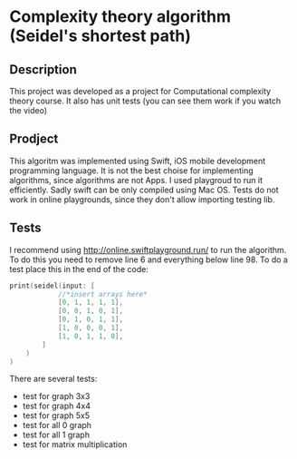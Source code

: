 # Complexity theory algorithm (Seidel's shortest path)

## Description
This project was developed as a project for Computational complexity theory course.
It also has unit tests (you can see them work if you watch the video)

## Prodject
This algoritm was implemented using Swift, iOS mobile development programming language. 
It is not the best choise for implementing algorithms, since algorithms are not Apps.
I used playgroud to run it efficiently. Sadly swift can be only compiled using Mac OS.
Tests do not work in online playgrounds, since they don't allow importing testing lib.

## Tests
I recommend using http://online.swiftplayground.run/ to run the algorithm. To do this
you need to remove line 6 and everything below line 98. To do a test place this in the 
end of the code:
```Swift
print(seidel(input: [
            //*insert arrays here*
            [0, 1, 1, 1, 1],
            [0, 0, 1, 0, 1],
            [0, 1, 0, 1, 1],
            [1, 0, 0, 0, 1],
            [1, 0, 1, 1, 0],
        ]
    )
)
```
There are several tests:
+ test for graph 3x3
+ test for graph 4x4
+ test for graph 5x5
+ test for all 0 graph
+ test for all 1 graph
+ test for matrix multiplication
